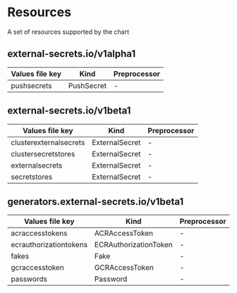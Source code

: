 # Resources

A set of resources supported by the chart

## external-secrets.io/v1alpha1

| Values file key | Kind | Preprocessor |
| --------------- | ---- | ------------ |
| pushsecrets   | PushSecret | - |


## external-secrets.io/v1beta1

| Values file key | Kind | Preprocessor |
| --------------- | ---- | ------------ |
| clusterexternalsecrets   | ExternalSecret | - |
| clustersecretstores   | ExternalSecret | - |
| externalsecrets   | ExternalSecret | - |
| secretstores   | ExternalSecret | - |


## generators.external-secrets.io/v1beta1

| Values file key | Kind | Preprocessor |
| --------------- | ---- | ------------ |
| acraccesstokens   | ACRAccessToken | - |
| ecrauthorizationtokens   | ECRAuthorizationToken | - |
| fakes   | Fake | - |
| gcraccesstoken   | GCRAccessToken | - |
| passwords   | Password | - |